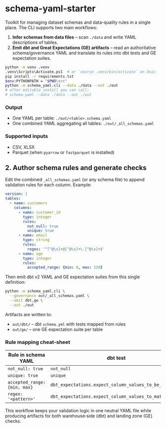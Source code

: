 # schema-yaml-starter

Toolkit for managing dataset schemas and data-quality rules in a single
place. The CLI supports two main workflows:

1. **Infer schemas from data files** – scan `./data` and write YAML
   descriptions of tables.
2. **Emit dbt and Great Expectations (GE) artifacts** – read an
   authoritative schema/governance YAML and translate its rules into dbt
   tests and GE expectation suites.
```bash
python -m venv .venv
.venv\Scripts\Activate.ps1  # or `source .venv/bin/activate` on Unix
pip install -r requirements.txt
$env:PYTHONPATH = "$PWD\src"
python -m schema_yaml.cli --data ./data --out ./out
# after editable install you can call:
# schema-yaml --data ./data --out ./out
```

### Output
* One YAML per table: `./out/<table>.schema.yaml`
* One combined YAML aggregating all tables: `./out/_all_schemas.yaml`

### Supported inputs
* CSV, XLSX
* Parquet (when `pyarrow` or `fastparquet` is installed)

## 2. Author schema rules and generate checks

Edit the combined `_all_schemas.yaml` (or any schema file) to append
validation rules for each column. Example:

```yaml
version: 1
tables:
  - name: customers
    columns:
      - name: customer_id
        type: integer
        rules:
          not_null: true
          unique: true
      - name: email
        type: string
        rules:
          regex: '^[^@\s]+@[^@\s]+\.[^@\s]+$'
      - name: age
        type: integer
        rules:
          accepted_range: {min: 0, max: 120}
```

Then emit dbt v2 YAML and GE expectation suites from this single
definition:

```bash
python -m schema_yaml.cli \
  --governance out/_all_schemas.yaml \
  --emit dbt,ge \
  --out ./out
```

Artifacts are written to:

* `out/dbt/` – dbt `schema.yml` with tests mapped from rules
* `out/ge/` – one GE expectation suite per table

### Rule mapping cheat‑sheet

| Rule in schema YAML              | dbt test                                           | GE expectation                               |
|----------------------------------|----------------------------------------------------|----------------------------------------------|
| `not_null: true`                 | `not_null`                                         | `expect_column_values_to_not_be_null`        |
| `unique: true`                   | `unique`                                           | `expect_column_values_to_be_unique`          |
| `accepted_range: {min, max}`     | `dbt_expectations.expect_column_values_to_be_between` | `expect_column_values_to_be_between`   |
| `regex: '<pattern>'`             | `dbt_expectations.expect_column_values_to_match_regex` | `expect_column_values_to_match_regex` |

This workflow keeps your validation logic in one neutral YAML file
while producing artifacts for both warehouse‑side (dbt) and landing
zone (GE) checks.


